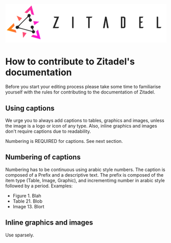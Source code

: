 ![ZITADEL](/docs/img/zitadel-logo-oneline-lightdesign@2x.png "Zitadel Logo")

# How to contribute to Zitadel's documentation
Before you start your editing process please take some time to familiarise yourself with the rules for contributing to the documentation of Zitadel.

## Using captions
We urge you to always add captions to tables, graphics and images, unless the image is a logo or icon of any type. Also, inline graphics and images don't require captions due to readability.

Numbering is REQUIRED for captions. See next section.

## Numbering of captions
Numbering has to be continuous using arabic style numbers. The caption is composed of a Prefix and a descriptive text. The prefix is composed of the item type (Table, Image, Graphic), and incrementimg number in arabic style followed by a period.
Examples:

* Figure 1. Blah
* Table 21. Blob
* Image 13. Blort

## Inline graphics and images
Use sparsely.
